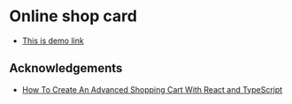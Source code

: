 # Online shop card
- [This is demo link](https://shop-card-omega.vercel.app/)
## Acknowledgements
- [How To Create An Advanced Shopping Cart With React and TypeScript](https://youtu.be/lATafp15HWA)